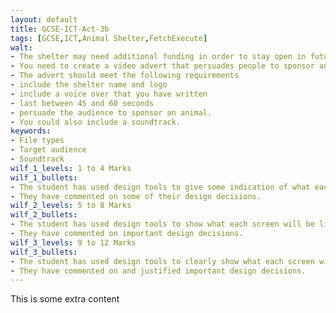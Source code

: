 ```yaml
---
layout: default
title: GCSE-ICT-Act-3b
tags: [GCSE,ICT,Animal Shelter,FetchExecute]
walt:
- The shelter may need additional funding in order to stay open in future years.
- You need to create a video advert that persuades people to sponsor an animal.
- The advert should meet the following requirements
- include the shelter name and logo
- include a voice over that you have written
- last between 45 and 60 seconds
- persuade the audience to sponsor an animal.
- You could also include a soundtrack.
keywords:
- File types
- Target audience
- Soundtrack
wilf_1_levels: 1 to 4 Marks
wilf_1_bullets: 
- The student has used design tools to give some indication of what each screen will be like. 
- They have commented on some of their design decisions.
wilf_2_levels: 5 to 8 Marks
wilf_2_bullets:
- The student has used design tools to show what each screen will be like, and how they are linked together. 
- They have commented on important design decisions.
wilf_3_levels: 9 to 12 Marks
wilf_3_bullets:
- The student has used design tools to clearly show what each screen will be like and pathways through the product. 
- They have commented on and justified important design decisions.
---
```

This is some extra content

